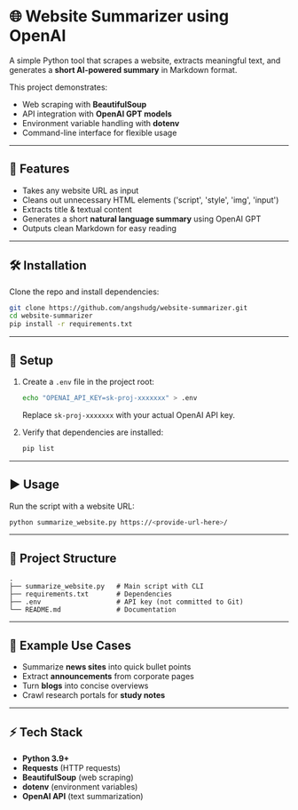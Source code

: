 # 🌐 Website Summarizer using OpenAI

A simple Python tool that scrapes a website, extracts meaningful text, and generates a **short AI-powered summary** in Markdown format.  

This project demonstrates:
- Web scraping with **BeautifulSoup**
- API integration with **OpenAI GPT models**
- Environment variable handling with **dotenv**
- Command-line interface for flexible usage

---

## 🚀 Features
- Takes any website URL as input
- Cleans out unnecessary HTML elements ('script', 'style', 'img', 'input')
- Extracts title & textual content
- Generates a short **natural language summary** using OpenAI GPT
- Outputs clean Markdown for easy reading

---

## 🛠️ Installation

Clone the repo and install dependencies:

```bash
git clone https://github.com/angshudg/website-summarizer.git
cd website-summarizer
pip install -r requirements.txt
```

---

## 🔑 Setup

1. Create a `.env` file in the project root:

   ```bash
   echo "OPENAI_API_KEY=sk-proj-xxxxxxx" > .env
   ```

   Replace `sk-proj-xxxxxxx` with your actual OpenAI API key.

2. Verify that dependencies are installed:

   ```bash
   pip list
   ```

---

## ▶️ Usage

Run the script with a website URL:

```bash
python summarize_website.py https://<provide-url-here>/
```

---

## 📂 Project Structure

```
.
├── summarize_website.py   # Main script with CLI
├── requirements.txt       # Dependencies
├── .env                   # API key (not committed to Git)
└── README.md              # Documentation
```

---

## 📌 Example Use Cases

* Summarize **news sites** into quick bullet points
* Extract **announcements** from corporate pages
* Turn **blogs** into concise overviews
* Crawl research portals for **study notes**

---

## ⚡ Tech Stack

* **Python 3.9+**
* **Requests** (HTTP requests)
* **BeautifulSoup** (web scraping)
* **dotenv** (environment variables)
* **OpenAI API** (text summarization)

